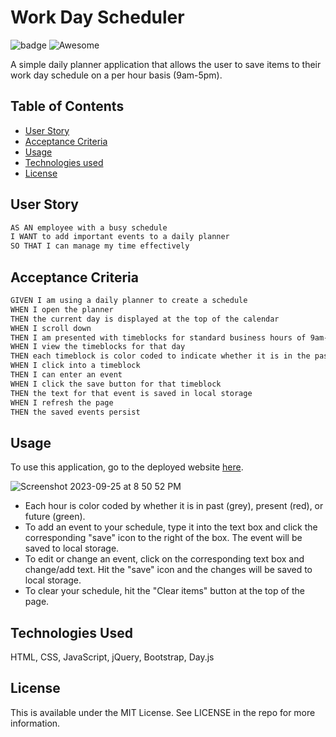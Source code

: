 # Work Day Scheduler
![badge](https://img.shields.io/badge/MIT-License-blue.svg) ![Awesome](https://awesome.re/badge.svg)

A simple daily planner application that allows the user to save items to their work day schedule on a per hour basis (9am-5pm).

## Table of Contents

- [User Story](#user-story)
- [Acceptance Criteria](#acceptance-criteria)
- [Usage](#usage)
- [Technologies used](#technologies-used)
- [License](#license)

## User Story

```md
AS AN employee with a busy schedule
I WANT to add important events to a daily planner
SO THAT I can manage my time effectively
```

## Acceptance Criteria

```md
GIVEN I am using a daily planner to create a schedule
WHEN I open the planner
THEN the current day is displayed at the top of the calendar
WHEN I scroll down
THEN I am presented with timeblocks for standard business hours of 9am-5pm
WHEN I view the timeblocks for that day
THEN each timeblock is color coded to indicate whether it is in the past, present, or future
WHEN I click into a timeblock
THEN I can enter an event
WHEN I click the save button for that timeblock
THEN the text for that event is saved in local storage
WHEN I refresh the page
THEN the saved events persist
```

## Usage

To use this application, go to the deployed website [here](https://youtube.com/).

![Screenshot 2023-09-25 at 8 50 52 PM](https://github.com/tavargas9/work-day-scheduler/assets/142061829/79914004-b8c8-44a6-8a83-87a6427a55af)

- Each hour is color coded by whether it is in past (grey), present (red), or future (green).
- To add an event to your schedule, type it into the text box and click the corresponding "save" icon to the right of the box. The event will be saved to local storage.
- To edit or change an event, click on the corresponding text box and change/add text. Hit the "save" icon and the changes will be saved to local storage.
- To clear your schedule, hit the "Clear items" button at the top of the page.


## Technologies Used

HTML, CSS, JavaScript, jQuery, Bootstrap, Day.js

## License

This is available under the MIT License. See LICENSE in the repo for more information.
